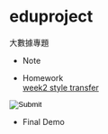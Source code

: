 # eduproject
 大數據專題
 * Note

* Homework
<br />  [week2 style transfer](https://colab.research.google.com/drive/1a6sz7wOhUrc2ROh6a3hQfx9wKOvrSd6J#scrollTo=y9r8Lyjb_m0u)
<INPUT TYPE=image NAME=完成風格化的成品 SRC=https://github.com/Huwalli/eduproject/blob/main/style_transfer.png ALIGN=bottom>

* Final Demo


